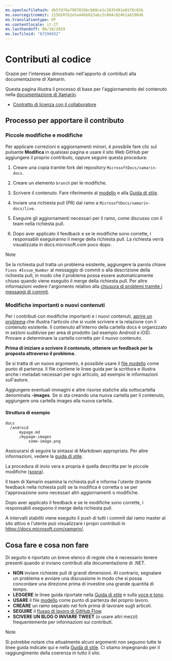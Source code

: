 ```yaml
---
ms.openlocfilehash: db5fd78a7907826bcb60ce1c2635491e01f0c02b
ms.sourcegitcommit: 215b507b2e5a44bb023abc2c804c824b1a6190d8
ms.translationtype: HT
ms.contentlocale: it-IT
ms.lasthandoff: 06/18/2019
ms.locfileid: "67194932"
---
```

# <a name="contributing"></a>Contributi al codice

Grazie per l'interesse dimostrato nell'apporto di contributi alla documentazione di Xamarin.

Questa pagina illustra il processo di base per l'aggiornamento del contenuto nella [documentazione di Xamarin](https://docs.microsoft.com/xamarin).

* [Contratto di licenza con il collaboratore](LICENSE)

## <a name="process-for-contributing"></a>Processo per apportare il contributo

### <a name="small-changes--edits"></a>Piccole modifiche e modifiche

Per applicare correzioni e aggiornamenti minori, è possibile fare clic sul pulsante **Modifica** in qualsiasi pagina e usare il sito Web GitHub per aggiungere il proprio contributo, oppure seguire questa procedura:

1. Creare una copia tramite fork del repository `MicrosoftDocs/xamarin-docs`.

2. Creare un elemento `branch` per le modifiche.

3. Scrivere il contenuto. Fare riferimento al [modello](contributing-guidelines/template.md) e alla [Guida di stile](contributing-guidelines/voice-tone.md).

4. Inviare una richiesta pull (PR) dal ramo a `MicrosoftDocs/xamarin-docs/live`.

5. Eseguire gli aggiornamenti necessari per il ramo, come discusso con il team nella richiesta pull.

6. Dopo aver applicato il feedback e se le modifiche sono corrette, i responsabili eseguiranno il merge della richiesta pull. La richiesta verrà visualizzata in docs.microsoft.com poco dopo.


> [!NOTE]
> Se la richiesta pull tratta un problema esistente, aggiungere la parola chiave `Fixes #Issue_Number` al messaggio di commit o alla descrizione della richiesta pull, in modo che il problema possa essere automaticamente chiuso quando viene eseguito il merge della richiesta pull. Per altre informazioni vedere l'argomento relativo alla [chiusura di problemi tramite i messaggi di commit](https://help.github.com/articles/closing-issues-via-commit-messages/).


### <a name="big-changes-or-new-content"></a>Modifiche importanti o nuovi contenuti

Per i contributi con modifiche importanti e i nuovi contenuti, [aprire un problema](https://github.com/MicrosoftDocs/xamarin-docs/issues) che illustra l'articolo che si vuole scrivere e la relazione con il contenuto esistente. Il contenuto all'interno della cartella docs è organizzato in sezioni suddivise per area di prodotto (ad esempio Android e iOS). Provare a determinare la cartella corretta per il nuovo contenuto. 

**Prima di iniziare a scrivere il contenuto, ottenere un feedback per la proposta attraverso il problema.**

Se si tratta di un nuovo argomento, è possibile usare il [file modello](../contributing-guidelines/template.md) come punto di partenza. Il file contiene le linee guida per la scrittura e illustra anche i metadati necessari per ogni articolo, ad esempio le informazioni sull'autore.

Aggiungere eventuali immagini e altre risorse statiche alla sottocartella denominata **<mypage>-images**. Se si sta creando una nuova cartella per il contenuto, aggiungere una cartella images alla nuova cartella.

#### <a name="example-structure"></a>Struttura di esempio

    docs
      /android
          mypage.md
          /mypage-images
              some-image.png

Assicurarsi di seguire la sintassi di Markdown appropriata. Per altre informazioni, vedere la [guida di stile](../contributing-guidelines/template.md).

La procedura di invio vera e propria è quella descritta per le piccole modifiche ([sopra](#process-for-contributing)).

Il team di Xamarin esamina la richiesta pull e informa l'utente (tramite feedback nella richiesta pull) se la modifica è corretta o se per l'approvazione sono necessari altri aggiornamenti o modifiche.

Dopo aver applicato il feedback e se le modifiche sono corrette, i responsabili eseguono il merge della richiesta pull.

A intervalli stabiliti viene eseguito il push di tutti i commit dal ramo master al sito attivo e l'utente può visualizzare i propri contributi in https://docs.microsoft.com/xamarin/.

## <a name="dos-and-donts"></a>Cosa fare e cosa non fare

Di seguito è riportato un breve elenco di regole che è necessario tenere presenti quando si inviano contributi alla documentazione di .NET.

- **NON** inviare richieste pull di grandi dimensioni. Al contrario, segnalare un problema e avviare una discussione in modo che si possa concordare una direzione prima di investire una grande quantità di tempo.
- **LEGGERE** le linee guida riportate nella [Guida di stile](contributing-guidelines/template.md) e sulla [voce e tono](contributing-guidelines/voice-tone.md).
- **USARE** il file [modello](contributing-guidelines/template.md) come punto di partenza del proprio lavoro.
- **CREARE** un ramo separato nel fork prima di lavorare sugli articoli.
- **SEGUIRE** il [flusso di lavoro di GitHub Flow](https://guides.github.com/introduction/flow/).
- **SCIVERE UN BLOG O INVIARE TWEET** (o usare altri mezzi) frequentemente per informazioni sui contributi.

> [!NOTE]
> Si potrebbe notare che attualmente alcuni argomenti non seguono tutte le linee guida indicate qui e nella [Guida di stile](contributing-guidelines/template.md). Ci stiamo impegnando per il raggiungimento della coerenza in tutto il sito. 


